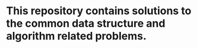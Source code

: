 # This repository contains solutions to the common data structure and algorithm related problems.  
